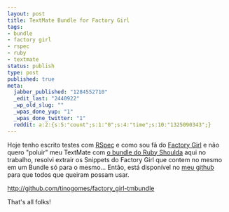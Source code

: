 ```yaml
---
layout: post
title: TextMate Bundle for Factory Girl
tags:
- bundle
- factory girl
- rspec
- ruby
- textmate
status: publish
type: post
published: true
meta:
  jabber_published: "1284552710"
  _edit_last: "2440922"
  _wp_old_slug: ""
  _wpas_done_yup: "1"
  _wpas_done_twitter: "1"
  reddit: a:2:{s:5:"count";s:1:"0";s:4:"time";s:10:"1325090343";}
---
```

Hoje tenho escrito testes com [RSpec](http://rubygems.org/gems/rspec) e como sou fã do [Factory Girl](http://rubygems.org/gems/factory_girl) e não quero "poluir" meu TextMate com [o bundle do Ruby Shoulda](http://github.com/drnic/ruby-shoulda-tmbundle) aqui no trabalho, resolvi extrair os Snippets do Factory Girl que contem no mesmo em um Bundle só para o mesmo... Então, está disponível no [meu github](http://github.com/tinogomes) para que todos que queiram possam usar.

<http://github.com/tinogomes/factory_girl-tmbundle>

That's all folks!
